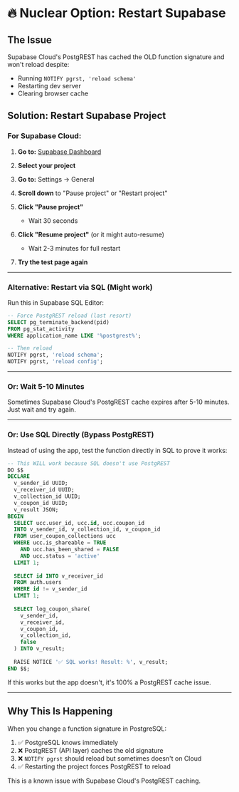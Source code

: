 # 🔥 Nuclear Option: Restart Supabase

## The Issue
Supabase Cloud's PostgREST has cached the OLD function signature and won't reload despite:
- Running `NOTIFY pgrst, 'reload schema'`
- Restarting dev server
- Clearing browser cache

## Solution: Restart Supabase Project

### **For Supabase Cloud:**

1. **Go to:** [Supabase Dashboard](https://app.supabase.com/)

2. **Select your project**

3. **Go to:** Settings → General

4. **Scroll down** to "Pause project" or "Restart project"

5. **Click "Pause project"**
   - Wait 30 seconds

6. **Click "Resume project"** (or it might auto-resume)
   - Wait 2-3 minutes for full restart

7. **Try the test page again**

---

### **Alternative: Restart via SQL (Might work)**

Run this in Supabase SQL Editor:

```sql
-- Force PostgREST reload (last resort)
SELECT pg_terminate_backend(pid) 
FROM pg_stat_activity 
WHERE application_name LIKE '%postgrest%';

-- Then reload
NOTIFY pgrst, 'reload schema';
NOTIFY pgrst, 'reload config';
```

---

### **Or: Wait 5-10 Minutes**

Sometimes Supabase Cloud's PostgREST cache expires after 5-10 minutes. Just wait and try again.

---

### **Or: Use SQL Directly (Bypass PostgREST)**

Instead of using the app, test the function directly in SQL to prove it works:

```sql
-- This WILL work because SQL doesn't use PostgREST
DO $$
DECLARE
  v_sender_id UUID;
  v_receiver_id UUID;
  v_collection_id UUID;
  v_coupon_id UUID;
  v_result JSON;
BEGIN
  SELECT ucc.user_id, ucc.id, ucc.coupon_id
  INTO v_sender_id, v_collection_id, v_coupon_id
  FROM user_coupon_collections ucc
  WHERE ucc.is_shareable = TRUE
    AND ucc.has_been_shared = FALSE
    AND ucc.status = 'active'
  LIMIT 1;
  
  SELECT id INTO v_receiver_id
  FROM auth.users
  WHERE id != v_sender_id
  LIMIT 1;
  
  SELECT log_coupon_share(
    v_sender_id,
    v_receiver_id,
    v_coupon_id,
    v_collection_id,
    false
  ) INTO v_result;
  
  RAISE NOTICE '✅ SQL works! Result: %', v_result;
END $$;
```

If this works but the app doesn't, it's 100% a PostgREST cache issue.

---

## Why This Is Happening

When you change a function signature in PostgreSQL:
1. ✅ PostgreSQL knows immediately
2. ❌ PostgREST (API layer) caches the old signature
3. ❌ `NOTIFY pgrst` should reload but sometimes doesn't on Cloud
4. ✅ Restarting the project forces PostgREST to reload

This is a known issue with Supabase Cloud's PostgREST caching.
